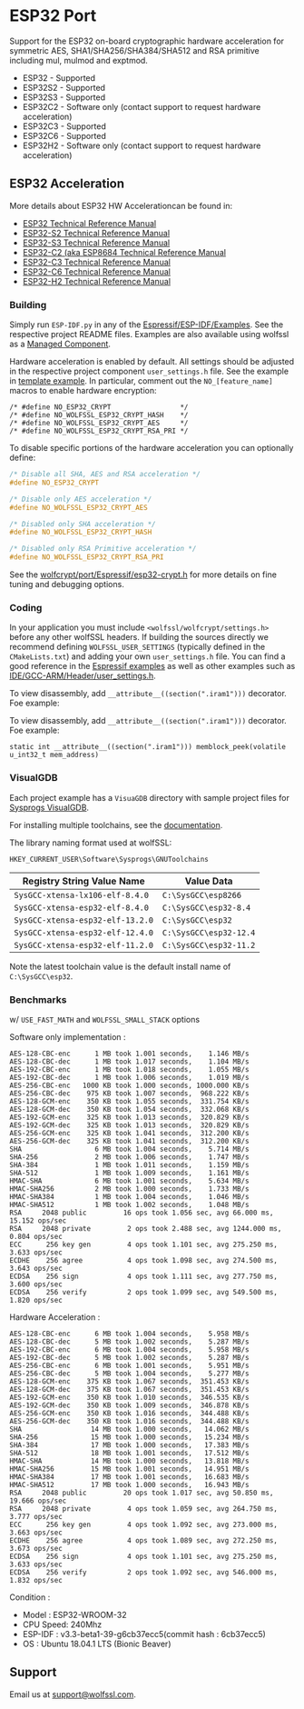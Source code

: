 # ESP32 Port

Support for the ESP32 on-board cryptographic hardware acceleration for symmetric AES, SHA1/SHA256/SHA384/SHA512 and RSA primitive including mul, mulmod and exptmod.

* ESP32 - Supported
* ESP32S2 - Supported
* ESP32S3 - Supported
* ESP32C2 - Software only (contact support to request hardware acceleration)
* ESP32C3 - Supported
* ESP32C6 - Supported
* ESP32H2 - Software only (contact support to request hardware acceleration)

## ESP32 Acceleration

More details about ESP32 HW Accelerationcan be found in:

* [ESP32 Technical Reference Manual](https://espressif.com/sites/default/files/documentation/esp32_technical_reference_manual_en.pdf)
* [ESP32-S2 Technical Reference Manual](https://www.espressif.com/sites/default/files/documentation/esp32-s2_technical_reference_manual_en.pdf)
* [ESP32-S3 Technical Reference Manual](https://www.espressif.com/sites/default/files/documentation/esp32-s3_technical_reference_manual_en.pdf)
* [ESP32-C2 (aka ESP8684 Technical Reference Manual](https://www.espressif.com/sites/default/files/documentation/esp8684_technical_reference_manual_en.pdf)
* [ESP32-C3 Technical Reference Manual](https://www.espressif.com/sites/default/files/documentation/esp32-c3_technical_reference_manual_en.pdf)
* [ESP32-C6 Technical Reference Manual](https://www.espressif.com/sites/default/files/documentation/esp32-c6_technical_reference_manual_en.pdf)
* [ESP32-H2 Technical Reference Manual](https://www.espressif.com/sites/default/files/documentation/esp32-h2_technical_reference_manual_en.pdf)

### Building

Simply run `ESP-IDF.py` in any of the [Espressif/ESP-IDF/Examples](https://github.com/wolfSSL/wolfssl/tree/master/IDE/Espressif/ESP-IDF/examples).
See the respective project README files. Examples are also available using wolfssl as a [Managed Component](https://components.espressif.com/components/wolfssl/wolfssl).

Hardware acceleration is enabled by default. All settings should be adjusted in the respective project component
`user_settings.h` file. See the example in [template example](https://github.com/wolfSSL/wolfssl/blob/master/IDE/Espressif/ESP-IDF/examples/template/components/wolfssl/include/user_settings.h).
In particular, comment out the `NO_[feature_name]` macros to enable hardware encryption:

    /* #define NO_ESP32_CRYPT                 */
    /* #define NO_WOLFSSL_ESP32_CRYPT_HASH    */
    /* #define NO_WOLFSSL_ESP32_CRYPT_AES     */
    /* #define NO_WOLFSSL_ESP32_CRYPT_RSA_PRI */

To disable specific portions of the hardware acceleration you can optionally define:

```c
/* Disable all SHA, AES and RSA acceleration */
#define NO_ESP32_CRYPT

/* Disable only AES acceleration */
#define NO_WOLFSSL_ESP32_CRYPT_AES

/* Disabled only SHA acceleration */
#define NO_WOLFSSL_ESP32_CRYPT_HASH

/* Disabled only RSA Primitive acceleration */
#define NO_WOLFSSL_ESP32_CRYPT_RSA_PRI
```

See the [wolfcrypt/port/Espressif/esp32-crypt.h](https://github.com/wolfSSL/wolfssl/blob/master/wolfssl/wolfcrypt/port/Espressif/esp32-crypt.h)
for more details on fine tuning and debugging options.

### Coding

In your application you must include `<wolfssl/wolfcrypt/settings.h>` before any other wolfSSL headers.
If building the sources directly we recommend defining `WOLFSSL_USER_SETTINGS` (typically defined in the `CMakeLists.txt`)
and adding your own `user_settings.h` file. You can find a good reference in the [Espressif examples](https://github.com/wolfSSL/wolfssl/tree/master/IDE/Espressif/ESP-IDF/examples)
as well as other examples such as [IDE/GCC-ARM/Header/user_settings.h](https://github.com/wolfSSL/wolfssl/blob/master/IDE/GCC-ARM/Header/user_settings.h).

To view disassembly, add `__attribute__((section(".iram1")))` decorator. Foe example:

To view disassembly, add `__attribute__((section(".iram1")))` decorator. Foe example:

```
static int __attribute__((section(".iram1"))) memblock_peek(volatile u_int32_t mem_address)
```

### VisualGDB

Each project example has a `VisuaGDB` directory with sample project files for [Sysprogs VisualGDB](https://visualgdb.com).

For installing multiple toolchains, see the [documentation](https://visualgdb.com/documentation/espidf/).

The library naming format used at wolfSSL:

```
HKEY_CURRENT_USER\Software\Sysprogs\GNUToolchains
```

| Registry String Value Name       | Value Data             |
| -------------------------------- |----------------------- |
| `SysGCC-xtensa-lx106-elf-8.4.0`  | `C:\SysGCC\esp8266`    |
| `SysGCC-xtensa-esp32-elf-8.4.0`  | `C:\SysGCC\esp32-8.4`  |
| `SysGCC-xtensa-esp32-elf-13.2.0` | `C:\SysGCC\esp32`      |
| `SysGCC-xtensa-esp32-elf-12.4.0` | `C:\SysGCC\esp32-12.4` |
| `SysGCC-xtensa-esp32-elf-11.2.0` | `C:\SysGCC\esp32-11.2` |

Note the latest toolchain value is the default install name of `C:\SysGCC\esp32`.


### Benchmarks

w/ `USE_FAST_MATH` and `WOLFSSL_SMALL_STACK` options

Software only implementation :

```
AES-128-CBC-enc      1 MB took 1.001 seconds,    1.146 MB/s
AES-128-CBC-dec      1 MB took 1.017 seconds,    1.104 MB/s
AES-192-CBC-enc      1 MB took 1.018 seconds,    1.055 MB/s
AES-192-CBC-dec      1 MB took 1.006 seconds,    1.019 MB/s
AES-256-CBC-enc   1000 KB took 1.000 seconds, 1000.000 KB/s
AES-256-CBC-dec    975 KB took 1.007 seconds,  968.222 KB/s
AES-128-GCM-enc    350 KB took 1.055 seconds,  331.754 KB/s
AES-128-GCM-dec    350 KB took 1.054 seconds,  332.068 KB/s
AES-192-GCM-enc    325 KB took 1.013 seconds,  320.829 KB/s
AES-192-GCM-dec    325 KB took 1.013 seconds,  320.829 KB/s
AES-256-GCM-enc    325 KB took 1.041 seconds,  312.200 KB/s
AES-256-GCM-dec    325 KB took 1.041 seconds,  312.200 KB/s
SHA                  6 MB took 1.004 seconds,    5.714 MB/s
SHA-256              2 MB took 1.006 seconds,    1.747 MB/s
SHA-384              1 MB took 1.011 seconds,    1.159 MB/s
SHA-512              1 MB took 1.009 seconds,    1.161 MB/s
HMAC-SHA             6 MB took 1.001 seconds,    5.634 MB/s
HMAC-SHA256          2 MB took 1.000 seconds,    1.733 MB/s
HMAC-SHA384          1 MB took 1.004 seconds,    1.046 MB/s
HMAC-SHA512          1 MB took 1.002 seconds,    1.048 MB/s
RSA     2048 public         16 ops took 1.056 sec, avg 66.000 ms, 15.152 ops/sec
RSA     2048 private         2 ops took 2.488 sec, avg 1244.000 ms, 0.804 ops/sec
ECC      256 key gen         4 ops took 1.101 sec, avg 275.250 ms, 3.633 ops/sec
ECDHE    256 agree           4 ops took 1.098 sec, avg 274.500 ms, 3.643 ops/sec
ECDSA    256 sign            4 ops took 1.111 sec, avg 277.750 ms, 3.600 ops/sec
ECDSA    256 verify          2 ops took 1.099 sec, avg 549.500 ms, 1.820 ops/sec
```

Hardware Acceleration :


```
AES-128-CBC-enc      6 MB took 1.004 seconds,    5.958 MB/s
AES-128-CBC-dec      5 MB took 1.002 seconds,    5.287 MB/s
AES-192-CBC-enc      6 MB took 1.004 seconds,    5.958 MB/s
AES-192-CBC-dec      5 MB took 1.002 seconds,    5.287 MB/s
AES-256-CBC-enc      6 MB took 1.001 seconds,    5.951 MB/s
AES-256-CBC-dec      5 MB took 1.004 seconds,    5.277 MB/s
AES-128-GCM-enc    375 KB took 1.067 seconds,  351.453 KB/s
AES-128-GCM-dec    375 KB took 1.067 seconds,  351.453 KB/s
AES-192-GCM-enc    350 KB took 1.010 seconds,  346.535 KB/s
AES-192-GCM-dec    350 KB took 1.009 seconds,  346.878 KB/s
AES-256-GCM-enc    350 KB took 1.016 seconds,  344.488 KB/s
AES-256-GCM-dec    350 KB took 1.016 seconds,  344.488 KB/s
SHA                 14 MB took 1.000 seconds,   14.062 MB/s
SHA-256             15 MB took 1.000 seconds,   15.234 MB/s
SHA-384             17 MB took 1.000 seconds,   17.383 MB/s
SHA-512             18 MB took 1.001 seconds,   17.512 MB/s
HMAC-SHA            14 MB took 1.000 seconds,   13.818 MB/s
HMAC-SHA256         15 MB took 1.001 seconds,   14.951 MB/s
HMAC-SHA384         17 MB took 1.001 seconds,   16.683 MB/s
HMAC-SHA512         17 MB took 1.000 seconds,   16.943 MB/s
RSA     2048 public         20 ops took 1.017 sec, avg 50.850 ms, 19.666 ops/sec
RSA     2048 private         4 ops took 1.059 sec, avg 264.750 ms, 3.777 ops/sec
ECC      256 key gen         4 ops took 1.092 sec, avg 273.000 ms, 3.663 ops/sec
ECDHE    256 agree           4 ops took 1.089 sec, avg 272.250 ms, 3.673 ops/sec
ECDSA    256 sign            4 ops took 1.101 sec, avg 275.250 ms, 3.633 ops/sec
ECDSA    256 verify          2 ops took 1.092 sec, avg 546.000 ms, 1.832 ops/sec
```

Condition  :
- Model    : ESP32-WROOM-32
- CPU Speed: 240Mhz
- ESP-IDF  : v3.3-beta1-39-g6cb37ecc5(commit hash : 6cb37ecc5)
- OS       : Ubuntu 18.04.1 LTS (Bionic Beaver)

## Support

Email us at [support@wolfssl.com](mailto:support@wolfssl.com).
